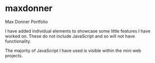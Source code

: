 # maxdonner
Max Donner Portfolio

I have added individual elements to showcase some little features I have worked on. These do not include JavaScript and so will not have functionality.

The majority of JavaScript I have used is visible within the mini web projects.
